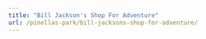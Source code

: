 ```yaml
---
title: "Bill Jackson's Shop For Adventure"
url: /pinellas-park/bill-jacksons-shop-for-adventure/
---
```

